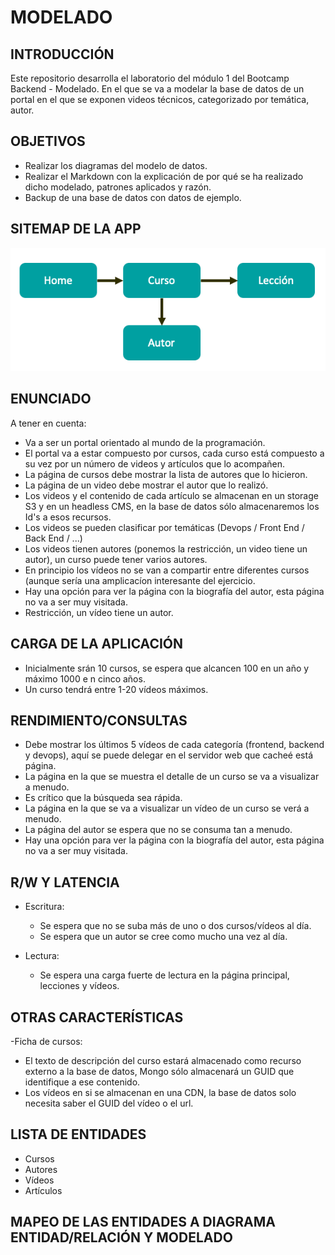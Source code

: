 # MODELADO

## INTRODUCCIÓN

Este repositorio desarrolla el laboratorio del módulo 1 del Bootcamp Backend - Modelado. En el que se va a modelar la base de datos de un portal en el que se exponen videos técnicos, categorizado por temática, autor.

## OBJETIVOS

  - Realizar los diagramas del modelo de datos.
  - Realizar el Markdown con la explicación de por qué se ha realizado dicho modelado, patrones aplicados y razón.
  - Backup de una base de datos con datos de ejemplo.

## SITEMAP DE LA APP

<img src="./images/sitemap.png">

## ENUNCIADO

A tener en cuenta:

- Va a ser un portal orientado al mundo de la programación.
- El portal va a estar compuesto por cursos, cada curso está compuesto a su vez por un número de videos y artículos que lo acompañen.
- La página de cursos debe mostrar la lista de autores que lo hicieron.
- La página de un video debe mostrar el autor que lo realizó.
- Los videos y el contenido de cada artículo se almacenan en un storage S3 y en un headless CMS, en la base de datos sólo almacenaremos los Id's a esos recursos.
- Los videos se pueden clasificar por temáticas (Devops / Front End / Back End / ...)
- Los videos tienen autores (ponemos la restricción, un video tiene un autor), un curso puede tener varios autores.
- En principio los vídeos no se van a compartir entre diferentes cursos (aunque sería una amplicacíon interesante del ejercicio.
- Hay una opción para ver la página con la biografía del autor, esta página no va a ser muy visitada.
- Restricción, un vídeo tiene un autor.

## CARGA DE LA APLICACIÓN

- Inicialmente srán 10 cursos, se espera que alcancen 100 en un año y máximo 1000 e n cinco años.
- Un curso tendrá entre 1-20 vídeos máximos.

## RENDIMIENTO/CONSULTAS

- Debe mostrar los últimos 5 vídeos de cada categoría (frontend, backend y devops), aquí se puede delegar en el servidor web que cacheé está página.
- La página en la que se muestra el detalle de un curso se va a visualizar a menudo.
- Es crítico que la búsqueda sea rápida.
- La página en la que se va a visualizar un vídeo de un curso se verá a menudo.
- La página del autor se espera que no se consuma tan a menudo.
- Hay una opción para ver la página con la biografía del autor, esta página no va a ser muy visitada.

## R/W Y LATENCIA

- Escritura:
  - Se espera que no se suba más de uno o dos cursos/vídeos al día.
  - Se espera que un autor se cree como mucho una vez al día.

- Lectura:
  - Se espera una carga fuerte de lectura en la página principal, lecciones y vídeos.

## OTRAS CARACTERÍSTICAS

-Ficha de cursos: 
  - El texto de descripción del curso estará almacenado como recurso externo a la base de datos, Mongo sólo almacenará un GUID que identifique a ese contenido.
  - Los vídeos en si se almacenan en una CDN, la base de datos solo necesita saber el GUID del vídeo o el url.

## LISTA DE ENTIDADES

- Cursos
- Autores
- Vídeos
- Artículos

## MAPEO DE LAS ENTIDADES A DIAGRAMA ENTIDAD/RELACIÓN Y MODELADO

  
